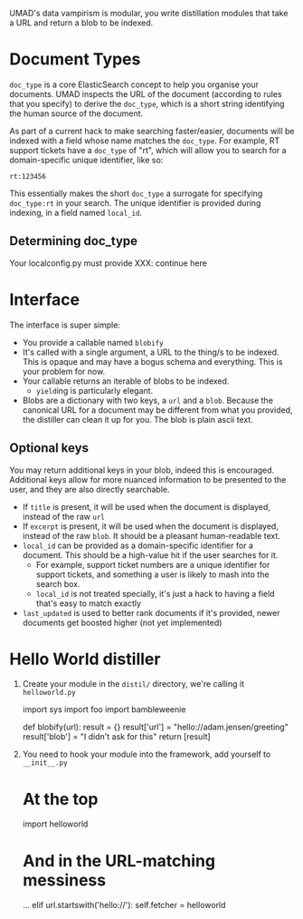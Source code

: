 UMAD's data vampirism is modular, you write distillation modules that take a
URL and return a blob to be indexed.

Document Types
==============

`doc_type` is a core ElasticSearch concept to help you organise your documents.
UMAD inspects the URL of the document (according to rules that you specify) to
derive the `doc_type`, which is a short string identifying the human source of
the document.

As part of a current hack to make searching faster/easier, documents will be
indexed with a field whose name matches the `doc_type`. For example, RT support
tickets have a `doc_type` of "rt", which will allow you to search for a
domain-specific unique identifier, like so:

    rt:123456

This essentially makes the short `doc_type` a surrogate for specifying
`doc_type:rt` in your search. The unique identifier is provided during
indexing, in a field named `local_id`.


Determining doc_type
--------------------

Your localconfig.py must provide XXX: continue here


Interface
=========

The interface is super simple:

* You provide a callable named `blobify`
* It's called with a single argument, a URL to the thing/s to be indexed. This
  is opaque and may have a bogus schema and everything. This is your problem
  for now.
* Your callable returns an iterable of blobs to be indexed.
    * `yield`ing is particularly elegant.
* Blobs are a dictionary with two keys, a `url` and a `blob`. Because the
  canonical URL for a document may be different from what you provided, the
  distiller can clean it up for you. The blob is plain ascii text.


Optional keys
-------------

You may return additional keys in your blob, indeed this is encouraged. Additional keys allow for more nuanced information to be presented to the user, and they are also directly searchable.

* If `title` is present, it will be used when the document is displayed,
  instead of the raw `url`
* If `excerpt` is present, it will be used when the document is displayed,
  instead of the raw `blob`. It should be a pleasant human-readable text.
* `local_id` can be provided as a domain-specific identifier for a document.
  This should be a high-value hit if the user searches for it.
    * For example, support ticket numbers are a unique identifier for support
     tickets, and something a user is likely to mash into the search box.
    * `local_id` is not treated specially, it's just a hack to having a field
      that's easy to match exactly
* `last_updated` is used to better rank documents if it's provided, newer
  documents get boosted higher (not yet implemented)


Hello World distiller
=====================

1. Create your module in the `distil/` directory, we're calling it
   `helloworld.py`

      import sys
      import foo
      import bambleweenie

      def blobify(url):
          result = {}
          result['url'] = "hello://adam.jensen/greeting"
          result['blob'] = "I didn't ask for this"
          return [result]

2. You need to hook your module into the framework, add yourself to
   `__init__.py`

      # At the top
      import helloworld

      # And in the URL-matching messiness
      ...
      elif url.startswith('hello://'):
          self.fetcher = helloworld


